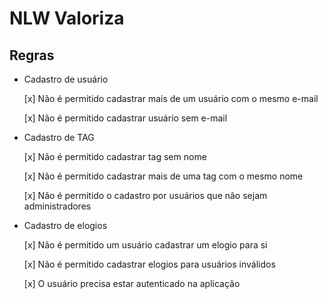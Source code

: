 # NLW Valoriza

## Regras

- Cadastro de usuário

  [x] Não é permitido cadastrar mais de um usuário com o mesmo e-mail
  
  [x] Não é permitido cadastrar usuário sem e-mail

- Cadastro de TAG
  
  [x] Não é permitido cadastrar tag sem nome
  
  [x] Não é permitido cadastrar mais de uma tag com o mesmo nome
  
  [x] Não é permitido o cadastro por usuários que não sejam administradores

- Cadastro de elogios

  [x] Não é permitido um usuário cadastrar um elogio para si

  [x] Não é permitido cadastrar elogios para usuários inválidos

  [x] O usuário precisa estar autenticado na aplicação